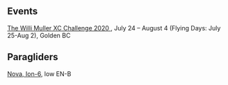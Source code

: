## Events

[The Willi Muller XC Challenge 2020 ](http://thewillixc.com/event-details/), July 24 – August 4 (Flying Days: July 25-Aug 2), Golden BC

## Paragliders

[Nova, Ion-6](https://www.nova.eu/en/gliders/ion-6/), low EN-B
